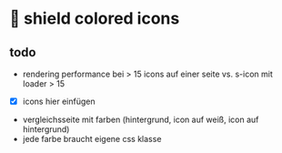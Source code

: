 # 🎨 shield colored icons

## todo

- rendering performance bei > 15 icons auf einer seite vs. s-icon mit loader > 15
- [x] icons hier einfügen
- vergleichsseite mit farben (hintergrund, icon auf weiß, icon auf hintergrund)
- jede farbe braucht eigene css klasse

